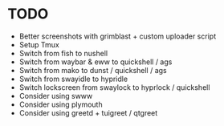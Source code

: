 # TODO

- Better screenshots with grimblast + custom uploader script
- Setup Tmux
- Switch from fish to nushell
- Switch from waybar & eww to quickshell / ags
- Switch from mako to dunst / quickshell / ags
- Switch from swayidle to hypridle
- Switch lockscreen from swaylock to hyprlock / quickshell
- Consider using swww
- Consider using plymouth
- Consider using greetd + tuigreet / qtgreet
